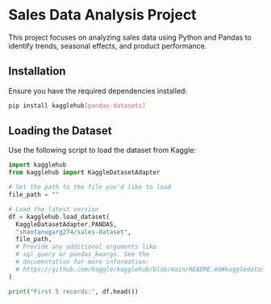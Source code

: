 # Sales Data Analysis Project

This project focuses on analyzing sales data using Python and Pandas to identify trends, seasonal effects, and product performance.

## Installation

Ensure you have the required dependencies installed:

```sh
pip install kagglehub[pandas-datasets]
```

## Loading the Dataset

Use the following script to load the dataset from Kaggle:

```python
import kagglehub
from kagglehub import KaggleDatasetAdapter

# Set the path to the file you'd like to load
file_path = ""

# Load the latest version
df = kagglehub.load_dataset(
  KaggleDatasetAdapter.PANDAS,
  "shantanugarg274/sales-dataset",
  file_path,
  # Provide any additional arguments like
  # sql_query or pandas_kwargs. See the
  # documentation for more information:
  # https://github.com/Kaggle/kagglehub/blob/main/README.md#kaggledatasetadapterpandas
)

print("First 5 records:", df.head())
```

